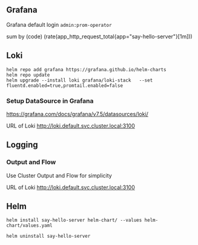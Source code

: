 ## Grafana 

Grafana default login `admin:prom-operator`


sum by (code) (rate(app_http_request_total{app="say-hello-server"}[1m]))

## Loki

```shell
helm repo add grafana https://grafana.github.io/helm-charts
helm repo update
helm upgrade --install loki grafana/loki-stack   --set fluentd.enabled=true,promtail.enabled=false
```

### Setup DataSource in Grafana  

https://grafana.com/docs/grafana/v7.5/datasources/loki/

URL of Loki
http://loki.default.svc.cluster.local:3100

## Logging

### Output and Flow

Use Cluster Output and Flow for simplicity

URL of Loki
http://loki.default.svc.cluster.local:3100

## Helm

```shell
helm install say-hello-server helm-chart/ --values helm-chart/values.yaml

helm uninstall say-hello-server
```